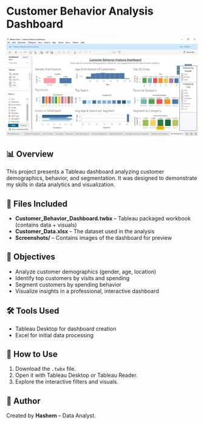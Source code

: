 # Customer Behavior Analysis Dashboard

![Dashboard Screenshot](Screenshot%202025-10-03%20140354.png)


## 📊 Overview
This project presents a Tableau dashboard analyzing customer demographics, behavior, and segmentation.
It was designed to demonstrate my skills in data analytics and visualization.

## 📑 Files Included
- **Customer_Behavior_Dashboard.twbx** – Tableau packaged workbook (contains data + visuals)
- **Customer_Data.xlsx** – The dataset used in the analysis
- **Screenshots/** – Contains images of the dashboard for preview

## 🎯 Objectives
- Analyze customer demographics (gender, age, location)
- Identify top customers by visits and spending
- Segment customers by spending behavior
- Visualize insights in a professional, interactive dashboard

## 🛠️ Tools Used
- Tableau Desktop for dashboard creation
- Excel for initial data processing

## 🔗 How to Use
1. Download the `.twbx` file.
2. Open it with Tableau Desktop or Tableau Reader.
3. Explore the interactive filters and visuals.

## 👤 Author
Created by **Hashem** – Data Analyst.

